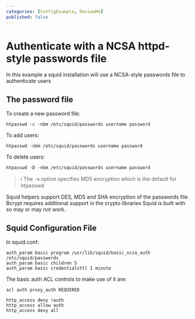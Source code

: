```yaml
---
categories: [ConfigExample, ReviewMe]
published: false
---
```

# Authenticate with a NCSA httpd-style passwords file

In this example a squid installation will use a NCSA-style passwords file to
authenticate users

## The password file

To create a new password file:
```
htpasswd -c -nbm /etc/squid/passwords username password
```

To add users:
```
htpasswd -nbm /etc/squid/passwords username password
```

To delete users:
```
htpasswd -D -nbm /etc/squid/passwords username password
```
> :information_source: The `-m` option specifies MD5 encryption which is the default for
    htpasswd

Squid helpers support DES, MD5 and SHA encryption of the passwords file.
Bcrypt requires additional support in the crypto libraries Squid is
built with so may or may not work.

## Squid Configuration File

In squid.conf:
```
auth_param basic program /usr/lib/squid/basic_ncsa_auth /etc/squid/passwords
auth_param basic children 5
auth_param basic credentialsttl 1 minute
```

The basic auth ACL controls to make use of it are:
```
acl auth proxy_auth REQUIRED

http_access deny !auth
http_access allow auth
http_access deny all
```

